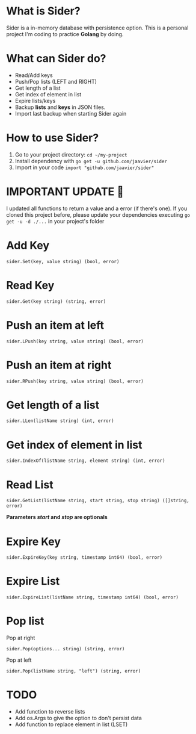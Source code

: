 # What is Sider?
Sider is a in-memory database with persistence option. This is a personal project I'm coding to practice **Golang** by doing.

# What can Sider do?

- Read/Add keys 
- Push/Pop lists (LEFT and RIGHT)
- Get length of a list
- Get index of element in list
- Expire lists/keys 
- Backup **lists** and **keys** in JSON files.
- Import last backup when starting Sider again

# How to use Sider?

1. Go to your project directory: `cd ~/my-project`
2. Install dependency with `go get -u github.com/jaavier/sider`
3. Import in your code `import "github.com/jaavier/sider"`


# IMPORTANT UPDATE 👾

I updated all functions to return a value and a error (if there's one). If you cloned this project before, please update your dependencies executing `go get -u -d ./...` in your project's folder

# Add Key

```golang
sider.Set(key, value string) (bool, error)
```

# Read Key
```golang
sider.Get(key string) (string, error)
```

# Push an item at left
```golang
sider.LPush(key string, value string) (bool, error)
```

# Push an item at right
```golang
sider.RPush(key string, value string) (bool, error)
```

# Get length of a list
```golang
sider.LLen(listName string) (int, error)
```

# Get index of element in list
```golang
sider.IndexOf(listName string, element string) (int, error)
```

# Read List
```golang
sider.GetList(listName string, start string, stop string) ([]string, error)
```
**Parameters _start_ and _stop_ are optionals**

# Expire Key
```golang
sider.ExpireKey(key string, timestamp int64) (bool, error)
```

# Expire List
```golang
sider.ExpireList(listName string, timestamp int64) (bool, error)
```

# Pop list

Pop at right
```golang
sider.Pop(options... string) (string, error)
```

Pop at left
```golang
sider.Pop(listName string, "left") (string, error)
```


# TODO

- Add function to reverse lists
- Add os.Args to give the option to don't persist data
- Add function to replace element in list (LSET)